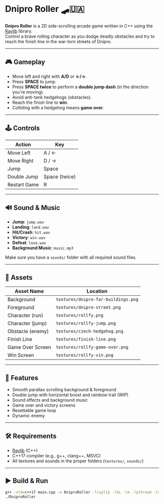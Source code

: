 # Dnipro Roller 🛹🇺🇦

**Dnipro Roller** is a 2D side-scrolling arcade game written in C++ using the [Raylib](https://www.raylib.com/) library.  
Control a brave rolling character as you dodge deadly obstacles and try to reach the finish line in the war-torn streets of Dnipro.

---

## 🎮 Gameplay

- Move left and right with **A/D** or **←/→**.
- Press **SPACE** to jump.
- Press **SPACE twice** to perform a **double jump dash** (in the direction you're moving).
- Avoid anti-tank hedgehogs (obstacles).
- Reach the finish line to **win**.
- Colliding with a hedgehog means **game over**.

---

## 🕹 Controls

| Action         | Key         |
|----------------|-------------|
| Move Left      | A / ←       |
| Move Right     | D / →       |
| Jump           | Space       |
| Double Jump    | Space (twice) |
| Restart Game   | R           |

---

## 🔊 Sound & Music

- **Jump**: `jump.wav`
- **Landing**: `land.wav`
- **Hit/Crash**: `hit.wav`
- **Victory**: `win.wav`
- **Defeat**: `lose.wav`
- **Background Music**: `music.mp3`

Make sure you have a `sounds/` folder with all required sound files.

---

## 📁 Assets

| Asset Name          | Location              |
|---------------------|-----------------------|
| Background          | `textures/dnipro-far-buildings.png` |
| Foreground          | `textures/dnipro-street.png`        |
| Character (run)     | `textures/rollfy.png`               |
| Character (jump)    | `textures/rollfy-jump.png`          |
| Obstacle (enemy)    | `textures/czech-hedgehog.png`       |
| Finish Line         | `textures/finish-line.png`          |
| Game Over Screen    | `textures/rollfy-game-over.png`     |
| Win Screen          | `textures/rollfy-vin.png`           |

---

## 🧱 Features

- Smooth parallax scrolling background & foreground
- Double jump with horizontal boost and rainbow trail (WIP)
- Sound effects and background music
- Game over and victory screens
- Resettable game loop
- Dynamic enemy 

---

## 🛠 Requirements

- [Raylib](https://www.raylib.com/) (C++)
- C++17 compiler (e.g., g++, clang++, MSVC)
- All textures and sounds in the proper folders (`textures/`, `sounds/`)

---

## ▶️ Build & Run

```bash
g++ -std=c++17 main.cpp -o DniproRoller -lraylib -lGL -lm -lpthread -ldl -lrt -lX11
./DniproRoller
